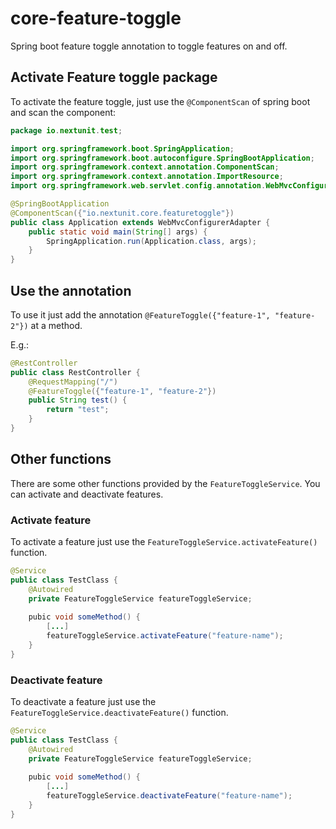# core-feature-toggle
Spring boot feature toggle annotation to toggle features on and off. 

## Activate Feature toggle package

To activate the feature toggle, just use the ```@ComponentScan``` of spring boot and scan the component:

```Java
package io.nextunit.test;

import org.springframework.boot.SpringApplication;
import org.springframework.boot.autoconfigure.SpringBootApplication;
import org.springframework.context.annotation.ComponentScan;
import org.springframework.context.annotation.ImportResource;
import org.springframework.web.servlet.config.annotation.WebMvcConfigurerAdapter;

@SpringBootApplication
@ComponentScan({"io.nextunit.core.featuretoggle"})
public class Application extends WebMvcConfigurerAdapter {
    public static void main(String[] args) {
        SpringApplication.run(Application.class, args);
    }
}

```

## Use the annotation

To use it just add the annotation ```@FeatureToggle({"feature-1", "feature-2"})``` at a method. 

E.g.:

```Java
@RestController 
public class RestController {
    @RequestMapping("/")
    @FeatureToggle({"feature-1", "feature-2"})
    public String test() {
        return "test";
    }
}
``` 

## Other functions

There are some other functions provided by the ```FeatureToggleService```. You can activate and deactivate features.

### Activate feature

To activate a feature just use the ```FeatureToggleService.activateFeature()``` function.

```Java
@Service
public class TestClass {
    @Autowired
    private FeatureToggleService featureToggleService;
    
    pubic void someMethod() {
        [...]
        featureToggleService.activateFeature("feature-name");
    }
}
```

### Deactivate feature

To deactivate a feature just use the ```FeatureToggleService.deactivateFeature()``` function.

```Java
@Service
public class TestClass {
    @Autowired
    private FeatureToggleService featureToggleService;
    
    pubic void someMethod() {
        [...]
        featureToggleService.deactivateFeature("feature-name");
    }
}
```

